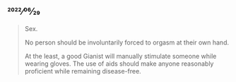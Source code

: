 ## 2022⁄06⁄29

> Sex.
>
> No person should be involuntarily forced to orgasm at their own hand.
>
> At the least, a good Gianist will manually stimulate someone while wearing gloves. The use of aids should make anyone reasonably proficient while remaining disease-free.
